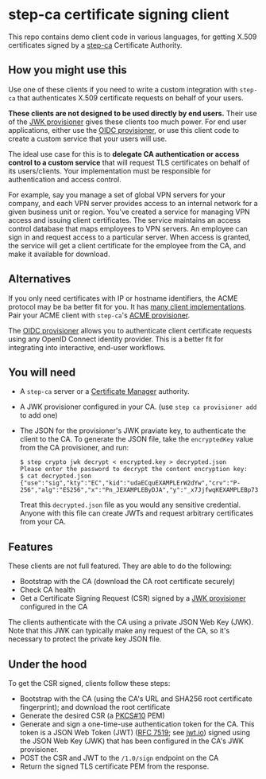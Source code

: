 # step-ca certificate signing client

This repo contains demo client code in various languages, for getting X.509 certificates signed by a [step-ca](https://github.com/smallstep/certificates/) Certificate Authority.

## How you might use this

Use one of these clients if you need to write a custom integration with `step-ca` that authenticates X.509 certificate requests on behalf of your users.

**These clients are not designed to be used directly by end users.** Their use of the [JWK provisioner](https://smallstep.com/docs/step-ca/provisioners#jwk) gives these clients too much power. For end user applications, either use the [OIDC provisioner](https://smallstep.com/docs/step-ca/provisioners/#oauthoidc-single-sign-on), or use this client code to create a custom service that your users will use.

The ideal use case for this is to **delegate CA authentication or access control to a custom service** that will request TLS certificates on behalf of its users/clients.
Your implementation must be responsible for authentication and access control.

For example, say you manage a set of global VPN servers for your company, 
and each VPN server provides access to an internal network for a given business unit or region.
You've created a service for managing VPN access and issuing client certificates.
The service maintains an access control database that maps employees to VPN servers.
An employee can sign in and request access to a particular server.
When access is granted, the service will get a client certificate for the employee from the CA,
and make it available for download.

## Alternatives

If you only need certificates with IP or hostname identifiers, the ACME protocol may be ba better fit for you.
It has [many client implementations](https://letsencrypt.org/docs/client-options/).
Pair your ACME client with `step-ca`'s [ACME provisioner](https://smallstep.com/docs/step-ca/provisioners#acme).

The [OIDC provisioner](https://smallstep.com/docs/step-ca/provisioners/#oauthoidc-single-sign-on) allows you to authenticate client certificate requests using any OpenID Connect identity provider.
This is a better fit for integrating into interactive, end-user workflows.

## You will need

- A `step-ca` server or a [Certificate Manager](https://smallstep.com/certificate-manager/) authority.
- A JWK provisioner configured in your CA. (use `step ca provisioner add` to add one)
- The JSON for the provisioner's JWK praviate key, to authenticate the client to the CA. To generate the JSON file, take the `encryptedKey` value from the CA provisioner, and run:

  ```
  $ step crypto jwk decrypt < encrypted.key > decrypted.json
  Please enter the password to decrypt the content encryption key: 
  $ cat decrypted.json
  {"use":"sig","kty":"EC","kid":"udaECquEXAMPLErW2dYw","crv":"P-256","alg":"ES256","x":"Pn_JEXAMPLEByDJA","y":"_x7JjfwqKEXAMPLEBp73E","d":"u1_OZH1EXAMPLEXAL__bE6u0"}
  ```
  
  Treat this `decrypted.json` file as you would any sensitive credential. Anyone with this file can create JWTs and request arbitrary certificates from your CA.

## Features

These clients are not full featured. They are able to do the following:
- Bootstrap with the CA (download the CA root certificate securely)
- Check CA health
- Get a Certificate Signing Request (CSR) signed by a [JWK provisioner](https://smallstep.com/docs/step-ca/provisioners#jwk) configured in the CA

The clients authenticate with the CA using a private JSON Web Key (JWK).
Note that this JWK can typically make any request of the CA, 
so it's necessary to protect the private key JSON file.

## Under the hood

To get the CSR signed, clients follow these steps:
- Bootstrap with the CA (using the CA's URL and SHA256 root certificate fingerprint); and download the root certificate
- Generate the desired CSR (a [PKCS#10](https://www.rfc-editor.org/rfc/rfc2986#section-4.2) PEM)
- Generate and sign a one-time-use authentication token for the CA. This token is a JSON Web Token (JWT) ([RFC 7519](https://datatracker.ietf.org/doc/html/rfc7519); see [jwt.io](https://jwt.io/)) signed using the JSON Web Key (JWK) that has been configured in the CA's JWK provisioner.
- POST the CSR and JWT to the `/1.0/sign` endpoint on the CA
- Return the signed TLS certificate PEM from the response.

